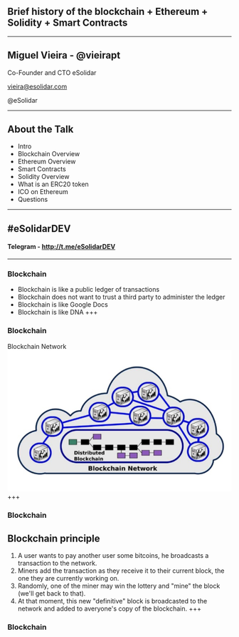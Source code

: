 ## Brief history of the blockchain + Ethereum + Solidity + Smart Contracts

---

## Miguel Vieira - @vieirapt
Co-Founder and CTO eSolidar

vieira@esolidar.com


@eSolidar

---
## About the Talk 

* Intro 
* Blockchain Overview
* Ethereum Overview
* Smart Contracts 
* Solidity Overview
* What is an ERC20 token
* ICO on Ethereum 
* Questions 

---
## #eSolidarDEV
#### Telegram - http://t.me/eSolidarDEV

---

### Blockchain
* Blockchain is like a public ledger of transactions
* Blockchain does not want to trust a third party to administer the ledger
* Blockchain is like Google Docs
* Blockchain is like DNA
+++

### Blockchain

Blockchain Network
![blockchain_network_flow](assets/blockchain_overviews.png)
+++

### Blockchain
## Blockchain principle
1. A user wants to pay another user some bitcoins, he broadcasts a transaction to the network.
2. Miners add the transaction as they receive it to their current block, the one they are currently working on.
3. Randomly, one of the miner may win the lottery and "mine" the block (we'll get back to that).
4. At that moment, this new "definitive" block is broadcasted to the network and added to averyone's copy of the blockchain.
+++

### Blockchain